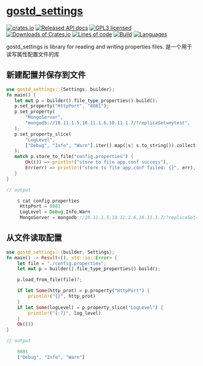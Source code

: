 # [gostd_settings](https://github.com/wandercn/gostd_settings)

[![crates.io](https://img.shields.io/crates/v/gostd_settings.svg?color=yellow)](https://crates.io/crates/gostd_settings)
[![Released API docs](https://docs.rs/gostd_settings/badge.svg)](https://docs.rs/gostd_settings)
[![GPL3 licensed](https://img.shields.io/github/license/wandercn/gostd_settings.svg)](./LICENSE)
[![Downloads of Crates.io](https://img.shields.io/crates/d/gostd_settings.svg)](https://crates.io/crates/gostd_settings)
[![Lines of code](https://img.shields.io/tokei/lines/github/wandercn/gostd_settings.svg)](#)
[![Build](https://img.shields.io/github/workflow/status/wandercn/gostd_settings/Rust.svg)](#)
[![Languages](https://img.shields.io/github/languages/top/wandercn/gostd_settings.svg)](#)

gostd_settings is library for reading and writing properties files. 是一个用于读写属性配置文件的库


## 新建配置并保存到文件 

```rust
use gostd_settings::{Settings, builder};
fn main() {
   let mut p = builder().file_type_properties().build();
   p.set_property("HttpPort", "8081");
   p.set_property(
       "MongoServer",
       "mongodb://10.11.1.5,10.11.1.6,10.11.1.7/?replicaSet=mytest",
   );
   p.set_property_slice(
       "LogLevel",
       ["Debug", "Info", "Warn"].iter().map(|s| s.to_string()).collect(),
   );
   match p.store_to_file("config.properties") {
       Ok(()) => println!("store to file app.conf success"),
       Err(err) => println!("store to file app.conf failed: {}", err),
   }
}

// output

    $ cat config.properties
     HttpPort = 8081
     LogLevel = Debug,Info,Warn
     MongoServer = mongodb://10.11.1.5,10.11.1.6,10.11.1.7/?replicaSet=mytest
```

## 从文件读取配置

```rust
use gostd_settings::{builder, Settings};
fn main() -> Result<(), std::io::Error> {
    let file = "./config.properties";
    let mut p = builder().file_type_properties().build();

    p.load_from_file(file)?;

    if let Some(http_prot) = p.property("HttpPort") {
        println!("{}", http_prot)
    }
    if let Some(logLevel) = p.property_slice("LogLevel") {
        println!("{:?}", log_level)
    }
    Ok(())
}

// output

    8081
    ["Debug", "Info", "Warn"]

```

